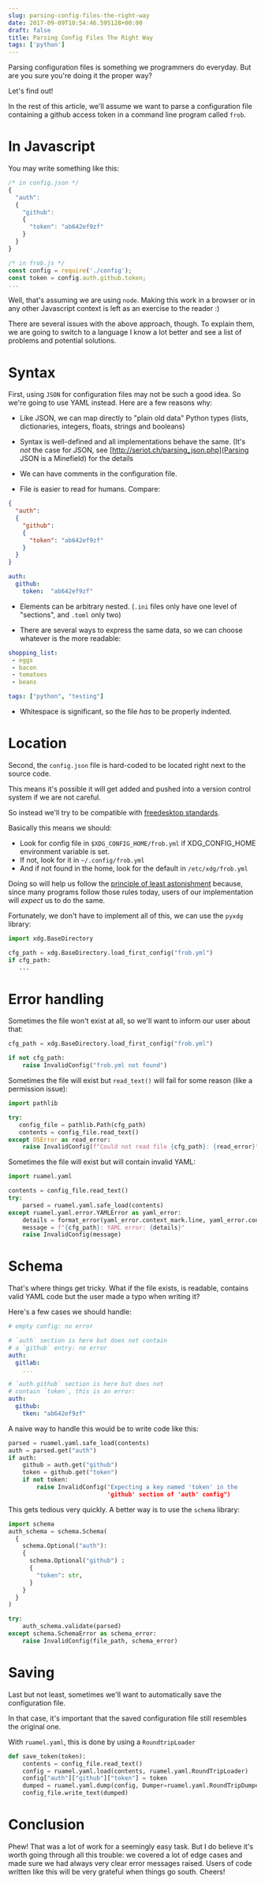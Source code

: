 ```yaml
---
slug: parsing-config-files-the-right-way
date: 2017-09-09T10:54:46.595128+00:00
draft: false
title: Parsing Config Files The Right Way
tags: ['python']
---
```


Parsing configuration files is something we programmers do everyday.
But are you sure you're doing it the proper way?

Let's find out!

<!--more-->

In the rest of this article, we'll assume we want to parse a configuration
file containing a github access token in a command line program called
`frob`.

# In Javascript

You may write something like this:

```javascript
/* in config.json */
{
  "auth":
  {
    "github":
    {
      "token": "ab642ef9zf"
    }
  }
}
```

```javascript
/* in frob.js */
const config = require('./config');
const token = config.auth.github.token;
...
```

Well, that's assuming we are using `node`. Making this work in a browser or in any other Javascript context is left as an exercise to the reader :)

There are several issues with the above approach, though. To explain them, we are going to switch to a language I know a lot better and see a list of problems and potential solutions.

# Syntax

First, using `JSON` for configuration files may not be such a good idea. So we're going to use YAML instead. Here are a few reasons why:

* Like JSON, we can map directly to "plain old data" Python types (lists, dictionaries, integers, floats, strings and booleans)

* Syntax is well-defined and all implementations behave the same. (It's _not_ the case for JSON, see [http://seriot.ch/parsing_json.php](Parsing JSON is a Minefield) for the details

* We can have comments in the configuration file.

* File is easier to read for humans. Compare:

```json
{
  "auth":
  {
    "github":
    {
      "token": "ab642ef9zf"
    }
  }
}
```

```yaml
auth:
  github:
    token:  "ab642ef9zf"
```

* Elements can be arbitrary nested. (`.ini`  files only have one level of "sections", and `.toml` only two)

* There are several ways to express the same data, so we can choose whatever is the more readable:

```yaml
shopping_list:
 - eggs
 - bacon
 - tomatoes
 - beans

tags: ["python", "testing"]
```

* Whitespace is significant, so the file *has* to be properly indented.


# Location

Second, the `config.json` file is hard-coded to be located right next to the source code.

This means it's possible it will get added and pushed into a version control system if we are not careful.

So instead we'll try to be compatible with [freedesktop standards](https://standards.freedesktop.org/basedir-spec/basedir-spec-latest.html).

Basically this means we should:

* Look for config file in `$XDG_CONFIG_HOME/frob.yml` if XDG_CONFIG_HOME environment variable is set.
* If not, look for it in `~/.config/frob.yml`
* And if not found in the home, look for the default in `/etc/xdg/frob.yml`

Doing so will help us follow the [principle of least astonishment](https://en.wikipedia.org/wiki/Principle_of_least_astonishment) because, since many programs follow those rules today, users of our implementation will *expect* us to do the same.

Fortunately, we don't have to implement all of this, we can use the `pyxdg` library:

```python
import xdg.BaseDirectory

cfg_path = xdg.BaseDirectory.load_first_config("frob.yml")
if cfg_path:
   ...
```

# Error handling

Sometimes the file won't exist at all, so we'll want to inform our user about that:

```python
cfg_path = xdg.BaseDirectory.load_first_config("frob.yml")

if not cfg_path:
    raise InvalidConfig("frob.yml not found")
```

Sometimes the file will exist but `read_text()` will fail for some reason (like a permission issue):

```python
import pathlib

try:
   config_file = pathlib.Path(cfg_path)
   contents = config_file.read_text()
except OSError as read_error:
    raise InvalidConfig(f"Could not read file {cfg_path}: {read_error}")
```


Sometimes the file will exist but will contain invalid YAML:

```python
import ruamel.yaml

contents = config_file.read_text()
try:
    parsed = ruamel.yaml.safe_load(contents)
except ruamel.yaml.error.YAMLError as yaml_error:
    details = format_error(yaml_error.context_mark.line, yaml_error.context_mark.column)
    message = f"{cfg_path}: YAML error: {details}"
    raise InvalidConfig(message)
```

# Schema

That's where things get tricky. What if the file exists, is readable, contains valid YAML code but the user made a typo when writing it?

Here's a few cases we should handle:

```yaml
# empty config: no error

# `auth` section is here but does not contain
# a `github` entry: no error
auth:
  gitlab:
    ...

# `auth.github` section is here but does not
# contain `token`, this is an error:
auth:
  github:
    tken: "ab642ef9zf"
```

A naive way to handle this would be to write code like this:

```python
parsed = ruamel.yaml.safe_load(contents)
auth = parsed.get("auth")
if auth:
    github = auth.get("github")
    token = github.get("token")
    if not token:
        raise InvalidConfig("Expecting a key named 'token' in the
                            'github' section of 'auth' config")
```

This gets tedious very quickly. A better way is to use the `schema` library:

```python
import schema
auth_schema = schema.Schema(
  {
    schema.Optional("auth"):
    {
      schema.Optional("github") :
      {
        "token": str,
      }
    }
  }
)

try:
    auth_schema.validate(parsed)
except schema.SchemaError as schema_error:
    raise InvalidConfig(file_path, schema_error)
```

# Saving

Last but not least, sometimes we'll want to automatically save the configuration file.

In that case, it's important that the saved configuration file still resembles the original one.

With `ruamel.yaml`, this is done by using a `RoundtripLoader`

```python
def save_token(token):
    contents = config_file.read_text()
    config = ruamel.yaml.load(contents, ruamel.yaml.RoundTripLoader)
    config["auth"]["github"]["token"] = token
    dumped = ruamel.yaml.dump(config, Dumper=ruamel.yaml.RoundTripDumper)
    config_file.write_text(dumped)
```

# Conclusion

Phew! That was a lot of work for a seemingly easy task. But I do believe it's worth going through all this trouble: we covered a lot of edge cases and made sure we had always very clear error messages raised. Users of code written like this will be very grateful when things go south. Cheers!
